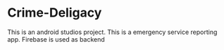 # Crime-Deligacy
This is an android studios project. This is a emergency service reporting app. Firebase is used as backend
